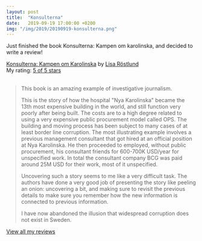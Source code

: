 ```yaml
---
layout: post
title:  "Konsulterna"
date:   2019-09-19 17:00:00 +0200
img: "/img/2019/20190919-konsulterna.png"
---
```


Just finished the book Konsulterna: Kampen om karolinska, and decided to write a review!

<a href="https://www.goodreads.com/book/show/45865592-konsulterna" style="float: left; padding-right: 20px"><a href="https://www.goodreads.com/book/show/45865592-konsulterna">Konsulterna: Kampen om Karolinska</a> by <a href="https://www.goodreads.com/author/show/19231680.Lina_R_stlund">Lisa Röstlund</a><br/>
My rating: <a href="https://www.goodreads.com/review/show/2904082797">5 of 5 stars</a><br /><br />
> This book is an amazing example of investigative journalism.
> 
> This is the story of how the hospital "Nya Karolinska" became the 13th most expensive building in the world, and still function very poorly after being built. The costs are to a high degree related to using a very expensive public procurement model called OPS. The building and moving process has been subject to many cases of at least border line corruption. The most illustrating example involves a previous management consultant that got hired at an official position at Nya Karolinska. He then proceeded to employed, without public procurement, his consultant friends for 600-700K USD/year for unspecified work. In total the consultant company BCG was paid around 25M USD for their work, most of it unspecified.
> 
> Uncovering such a story seems to me like a very difficult task. The authors have done a very good job of presenting the story like peeling an onion: uncovering a bit, and making sure to revisit the previous details to make sure you remember how the new information is connected to previous information.
> 
> I have now abandoned the illusion that widespread corruption does not exist in Sweden.


<a href="https://www.goodreads.com/review/list/59249891-m-ns-magnusson">View all my reviews</a>

